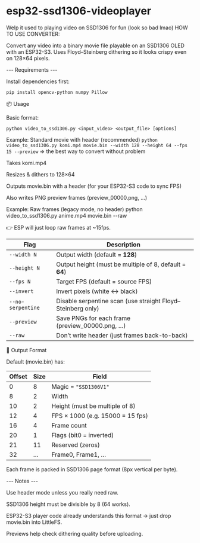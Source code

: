 # esp32-ssd1306-videoplayer
Welp it used to playing video on SSD1306 for fun (look so bad lmao)
HOW TO USE CONVERTER:


Convert any video into a binary movie file playable on an SSD1306 OLED with an ESP32-S3.
Uses Floyd–Steinberg dithering so it looks crispy even on 128×64 pixels.

--- Requirements ---

Install dependencies first:

```pip install opencv-python numpy Pillow```

📦 Usage

Basic format:

```python video_to_ssd1306.py <input_video> <output_file> [options]```

Example: Standard movie with header (recommended)
```python video_to_ssd1306.py komi.mp4 movie.bin --width 128 --height 64 --fps 15 --preview```
=> the best way to convert without problem

Takes komi.mp4 

Resizes & dithers to 128×64

Outputs movie.bin with a header (for your ESP32-S3 code to sync FPS)

Also writes PNG preview frames (preview_00000.png, …)

Example: Raw frames (legacy mode, no header)
python video_to_ssd1306.py anime.mp4 movie.bin --raw


👉 ESP will just loop raw frames at ~15fps.

| Flag              | Description                                                 |
| ----------------- | ----------------------------------------------------------- |
| `--width N`       | Output width (default = **128**)                            |
| `--height N`      | Output height (must be multiple of 8, default = **64**)     |
| `--fps N`         | Target FPS (default = source FPS)                           |
| `--invert`        | Invert pixels (white ↔ black)                               |
| `--no-serpentine` | Disable serpentine scan (use straight Floyd–Steinberg only) |
| `--preview`       | Save PNGs for each frame (preview\_00000.png, …)            |
| `--raw`           | Don’t write header (just frames back-to-back)               |

📂 Output Format

Default (movie.bin) has:

| Offset | Size | Field                            |
| ------ | ---- | -------------------------------- |
| 0      | 8    | Magic = `"SSD1306V1"`            |
| 8      | 2    | Width                            |
| 10     | 2    | Height (must be multiple of 8)   |
| 12     | 4    | FPS × 1000 (e.g. 15000 = 15 fps) |
| 16     | 4    | Frame count                      |
| 20     | 1    | Flags (bit0 = inverted)          |
| 21     | 11   | Reserved (zeros)                 |
| 32     | …    | Frame0, Frame1, …                |

Each frame is packed in SSD1306 page format (8px vertical per byte).

--- Notes ---

Use header mode unless you really need raw.

SSD1306 height must be divisible by 8 (64 works).

ESP32-S3 player code already understands this format → just drop movie.bin into LittleFS.

Previews help check dithering quality before uploading.
